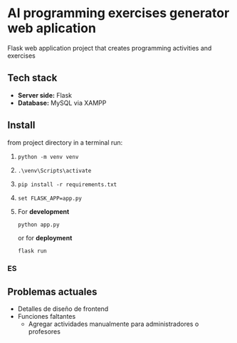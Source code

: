 # AI programming exercises generator web aplication

Flask web application project that creates programming activities and exercises

## Tech stack

- **Server side:** Flask
- **Database:** MySQL via XAMPP

## Install

from project directory in a terminal run:

1. ```console
   python -m venv venv
   ```
2. ```console
   .\venv\Scripts\activate
   ```
3. ```console
   pip install -r requirements.txt
   ```
4. ```console
   set FLASK_APP=app.py
   ```
5. For **development**
   ```console
   python app.py
   ```
   or for **deployment**
   ```console
   flask run
   ```

### ES

## Problemas actuales

- Detalles de diseño de frontend
- Funciones faltantes
  - Agregar actividades manualmente para administradores o profesores

